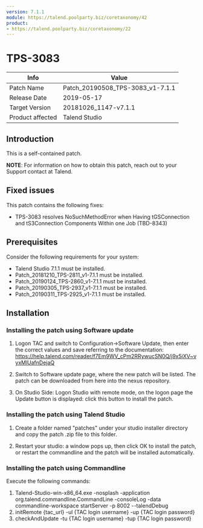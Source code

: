 ```yaml
---
version: 7.1.1
module: https://talend.poolparty.biz/coretaxonomy/42
product:
- https://talend.poolparty.biz/coretaxonomy/22
---
```


# TPS-3083

| Info             | Value |
| ---------------- | ---------------- |
| Patch Name       | Patch_20190508_TPS-3083_v1-7.1.1|
| Release Date     | 2019-05-17 |
| Target Version   | 20181026_1147-v7.1.1 |
| Product affected | Talend Studio |

## Introduction <!-- mandatory -->

This is a self-contained patch.

**NOTE**: For information on how to obtain this patch, reach out to your Support contact at Talend.

## Fixed issues <!-- mandatory -->



This patch contains the following fixes:

- TPS-3083 resolves NoSuchMethodError when Having tGSConnection and tS3Connection Components Within one Job (TBD-8343)



## Prerequisites <!-- mandatory -->



Consider the following requirements for your system:

- Talend Studio 7.1.1 must be installed.
- Patch_20181210_TPS-2811_v1-7.1.1 must be installed.
- Patch_20190124_TPS-2860_v1-7.1.1 must be installed.
- Patch_20190305_TPS-2937_v1-7.1.1 must be installed.
- Patch_20190311_TPS-2925_v1-7.1.1 must be installed.




## Installation <!-- mandatory -->



### Installing the patch using Software update <!-- if applicable -->

1) Logon TAC and switch to Configuration->Software Update, then enter the correct values and save referring to the documentation: https://help.talend.com/reader/f7Em9WV_cPm2RRywucSN0Q/j9x5iXV~vyxMlUafnDejaQ

2) Switch to Software update page, where the new patch will be listed. The patch can be downloaded from here into the nexus repository.

3) On Studio Side: Logon Studio with remote mode, on the logon page the Update button is displayed: click this button to install the patch.

### Installing the patch using Talend Studio <!-- if applicable -->

1) Create a folder named "patches" under your studio installer directory and copy the patch .zip file to this folder.

2) Restart your studio: a window pops up, then click OK to install the patch, or restart the commandline and the patch will be installed automatically.

### Installing the patch using Commandline <!-- if applicable -->

Execute the following commands:

1. Talend-Studio-win-x86_64.exe -nosplash -application org.talend.commandline.CommandLine -consoleLog -data commandline-workspace startServer -p 8002 --talendDebug
2. initRemote {tac_url} -ul {TAC login username} -up {TAC login password}
3. checkAndUpdate -tu {TAC login username} -tup {TAC login password}

